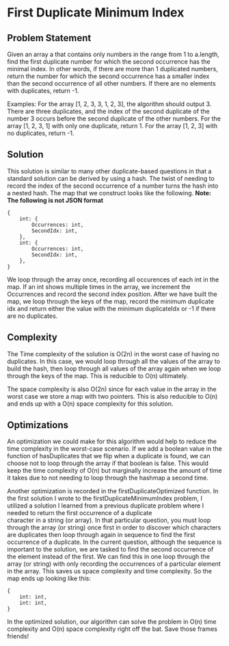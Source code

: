 # First Duplicate Minimum Index

## Problem Statement
Given an array a that contains only numbers in the range from 1 to a.length, find the first duplicate number for which the second occurrence has the minimal index. 
In other words, if there are more than 1 duplicated numbers, return the number for which the second occurrence has a smaller index than the second occurrence of all other numbers. If there are no elements with duplicates, return -1.

Examples:
For the array [1, 2, 3, 3, 1, 2, 3], the algorithm should output 3.  There are three duplicates, and the index of the second duplicate of the number 3 occurs before the second duplicate of the other numbers.
For the array [1, 2, 3, 1] with only one duplicate, return 1.
For the array [1, 2, 3] with no duplicates, return -1.

## Solution
This solution is similar to many other duplicate-based questions in that a standard solution can be derived by using a hash.  The twist of needing to record the index of the second occurrence of a number turns the hash into a nested hash.
The map that we construct looks like the following.
**Note: The following is not JSON format**
```
{
    int: {
        Occurrences: int,
        SecondIdx: int,
    },
    int: {
        Occurrences: int,
        SecondIdx: int,
    },
}
```

We loop through the array once, recording all occurences of each int in the map.  If an int shows multiple times in the array, we increment the Occurrences and record the second index position.
After we have built the map, we loop through the keys of the map, record the minimum duplicate idx and return either the value with the minimum duplicateIdx or -1 if there are no duplicates.

## Complexity
The Time complexity of the solution is O(2n) in the worst case of having no duplicates.  In this case, we would loop through all the values of the array to build the hash, then loop through all values of the array again when we
loop through the keys of the map. This is reducible to O(n) ultimately.

The space complexity is also O(2n) since for each value in the array in the worst case we store a map with two pointers. This is also reducible to O(n) and ends up with a O(n) space complexity for this solution.

## Optimizations
An optimization we could make for this algorithm would help to reduce the time complexity in the worst-case scenario.  If we add a boolean value in the function of hasDuplicates that we flip when a duplicate is found, we can choose not to
loop through the array if that boolean is false.  This would keep the time complexity of O(n) but marginally increase the amount of time it takes due to not needing to loop through the hashmap a second time.

Another optimization is recorded in the firstDuplicateOptimized function. In the first solution I wrote to the firstDuplicateMinimumIndex problem, I utilized a solution I learned from a previous duplicate problem where I needed to return the first occurrence of a duplicate  
character in a string (or array). In that particular question, you must loop through the array (or string) once first in order to discover which characters are duplicates then loop through again in sequence to find the first occurrence of a duplicate.
In the current question, although the sequence is important to the solution, we are tasked to find the second occurrence of the element instead of the first. We can find this in one loop through the array (or string) with only recording the occurrences of a particular element in the array.
This saves us space complexity and time complexity.
So the map ends up looking like this:
```
{
    int: int,
    int: int,
}
```

In the optimized solution, our algorithm can solve the problem in O(n) time complexity and O(n) space complexity right off the bat.
Save those frames friends!



